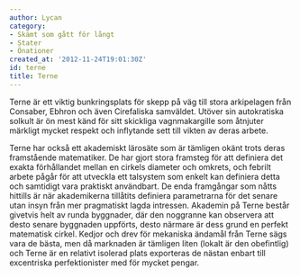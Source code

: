 ```yaml
---
author: Lycan
category:
- Skämt som gått för långt
- Stater
- Önationer
created_at: '2012-11-24T19:01:30Z'
id: terne
title: Terne
---
```

Terne är ett viktig bunkringsplats för skepp på väg till stora arkipelagen från Consaber, Ebhron och även Cirefaliska samväldet. Utöver sin autokratiska solkult är ön mest känd för sitt skickliga vagnmakargille som åtnjuter märkligt mycket respekt och inflytande sett till vikten av deras arbete.

Terne har också ett akademiskt lärosäte som är tämligen okänt trots deras framstående matematiker. De har gjort stora framsteg för att definiera det exakta förhållandet mellan en cirkels diameter och omkrets, och febrilt arbete pågår för att utveckla ett talsystem som enkelt kan definiera detta och samtidigt vara praktiskt användbart. De enda framgångar som nåtts hittills är när akademikerna tillåtits definiera parametrarna för det senare utan insyn från mer pragmatiskt lagda intressen.
Akademin på Terne består givetvis helt av runda byggnader, där den noggranne kan observera att desto senare byggnaden uppförts, desto närmare är dess grund en perfekt matematisk cirkel.
Kedjor och drev för mekaniska ändamål från Terne sägs vara de bästa, men då marknaden är tämligen liten (lokalt är den obefintlig) och Terne är en relativt isolerad plats exporteras de nästan enbart till excentriska perfektionister med för mycket pengar.